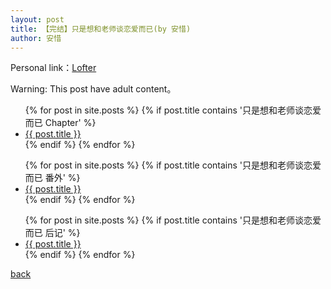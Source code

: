 ```yaml
---
layout: post
title: 【完结】只是想和老师谈恋爱而已(by 安惜)
author: 安惜
---
```


Personal link：[Lofter](http://anxi0355.lofter.com/)

Warning: This post have adult content。

<ul>
  {% for post in site.posts %}
    {% if post.title contains '只是想和老师谈恋爱而已 Chapter' %}
      <li>
        <a href="{{ post.url }}">{{ post.title }}</a>
      </li>
    {% endif %}
  {% endfor %}
</ul>
<ul>
  {% for post in site.posts %}
    {% if post.title contains '只是想和老师谈恋爱而已 番外' %}
      <li>
        <a href="{{ post.url }}">{{ post.title }}</a>
      </li>
    {% endif %}
  {% endfor %}
</ul>
<ul>
  {% for post in site.posts %}
    {% if post.title contains '只是想和老师谈恋爱而已 后记' %}
      <li>
        <a href="{{ post.url }}">{{ post.title }}</a>
      </li>
    {% endif %}
  {% endfor %}
</ul>



[back](https://allforyanchen.github.io/)
